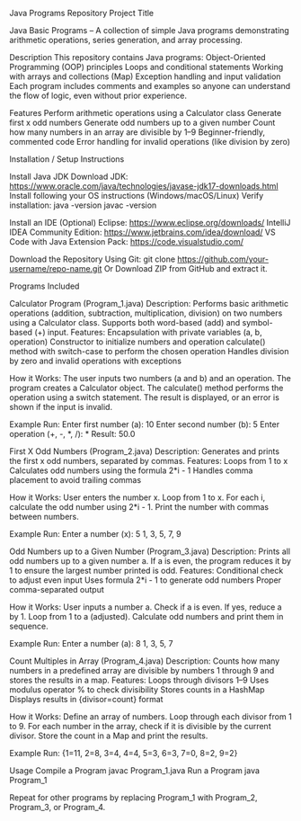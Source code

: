 Java Programs Repository Project Title

Java Basic Programs – A collection of simple Java programs demonstrating arithmetic operations, series generation, and array processing.

Description This repository contains Java programs: Object-Oriented Programming (OOP) principles Loops and conditional statements Working with arrays and collections (Map) Exception handling and input validation Each program includes comments and examples so anyone can understand the flow of logic, even without prior experience.

Features Perform arithmetic operations using a Calculator class Generate first x odd numbers Generate odd numbers up to a given number Count how many numbers in an array are divisible by 1–9 Beginner-friendly, commented code Error handling for invalid operations (like division by zero)

Installation / Setup Instructions

Install Java JDK Download JDK: https://www.oracle.com/java/technologies/javase-jdk17-downloads.html Install following your OS instructions (Windows/macOS/Linux) Verify installation: java -version javac -version

Install an IDE (Optional) Eclipse: https://www.eclipse.org/downloads/ IntelliJ IDEA Community Edition: https://www.jetbrains.com/idea/download/ VS Code with Java Extension Pack: https://code.visualstudio.com/

Download the Repository Using Git: git clone https://github.com/your-username/repo-name.git Or Download ZIP from GitHub and extract it.

Programs Included

Calculator Program (Program_1.java) Description: Performs basic arithmetic operations (addition, subtraction, multiplication, division) on two numbers using a Calculator class. Supports both word-based (add) and symbol-based (+) input.
Features: Encapsulation with private variables (a, b, operation) Constructor to initialize numbers and operation calculate() method with switch-case to perform the chosen operation Handles division by zero and invalid operations with exceptions

How it Works: The user inputs two numbers (a and b) and an operation. The program creates a Calculator object. The calculate() method performs the operation using a switch statement. The result is displayed, or an error is shown if the input is invalid.

Example Run: Enter first number (a): 10 Enter second number (b): 5 Enter operation (+, -, *, /): * Result: 50.0

First X Odd Numbers (Program_2.java) Description: Generates and prints the first x odd numbers, separated by commas.
Features: Loops from 1 to x Calculates odd numbers using the formula 2*i - 1 Handles comma placement to avoid trailing commas

How it Works: User enters the number x. Loop from 1 to x. For each i, calculate the odd number using 2*i - 1. Print the number with commas between numbers.

Example Run: Enter a number (x): 5 1, 3, 5, 7, 9

Odd Numbers up to a Given Number (Program_3.java) Description: Prints all odd numbers up to a given number a. If a is even, the program reduces it by 1 to ensure the largest number printed is odd.
Features: Conditional check to adjust even input Uses formula 2*i - 1 to generate odd numbers Proper comma-separated output

How it Works: User inputs a number a. Check if a is even. If yes, reduce a by 1. Loop from 1 to a (adjusted). Calculate odd numbers and print them in sequence.

Example Run: Enter a number (a): 8 1, 3, 5, 7

Count Multiples in Array (Program_4.java) Description: Counts how many numbers in a predefined array are divisible by numbers 1 through 9 and stores the results in a map.
Features: Loops through divisors 1–9 Uses modulus operator % to check divisibility Stores counts in a HashMap Displays results in {divisor=count} format

How it Works: Define an array of numbers. Loop through each divisor from 1 to 9. For each number in the array, check if it is divisible by the current divisor. Store the count in a Map and print the results.

Example Run: {1=11, 2=8, 3=4, 4=4, 5=3, 6=3, 7=0, 8=2, 9=2}

Usage Compile a Program javac Program_1.java Run a Program java Program_1

Repeat for other programs by replacing Program_1 with Program_2, Program_3, or Program_4.
